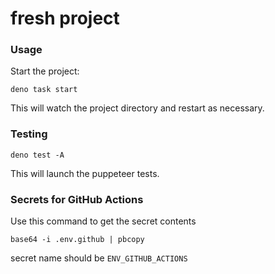 # fresh project

### Usage

Start the project:

```
deno task start
```

This will watch the project directory and restart as necessary.

### Testing

```
deno test -A
```

This will launch the puppeteer tests.

### Secrets for GitHub Actions

Use this command to get the secret contents

```
base64 -i .env.github | pbcopy
```

secret name should be `ENV_GITHUB_ACTIONS`
